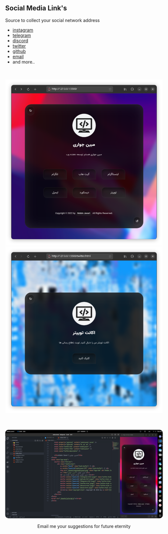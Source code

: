 ## Social Media Link's

Source to collect your social network address

* [instagram](instagram.com) 
* [telegram](telegram.org)
* [discord](discord.com)
* [twitter](twitter.com)
* [github](github.com)
* [email](email.com) 
* and more..

<br><br>
<img src="./assets/img/readme/shot1112.png" title="Github-Social-Links" alt="Social Links Img">
<img src="./assets/img/readme/shot1113.png" title="Github-Social-Links" alt="Social Links Img">
<br><br><br><br>
<img src="./assets/img/readme/shot1111.png" style="border-radius:10px;" title="Github-Social-Links" alt="Social Links Img">
<p align="center">Email me your suggestions for future eternity</p>
